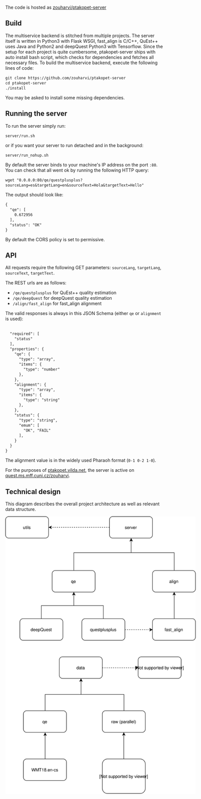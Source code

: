 The code is hosted as [zouharvi/ptakopet-server](https://github.com/zouharvi/ptakopet-server)

## Build

The multiservice backend is stitched from multiple projects. The server itself is written in Python3 with Flask WSGI, fast_align is C/C++, QuEst++ uses Java and Python2 and deepQuest Python3 with Tensorflow. Since the setup for each project is quite cumbersome, ptakopet-server ships with auto install bash script, which checks for dependencies and fetches all necessary files. To build the multiservice backend, execute the following lines of code:


```
git clone https://github.com/zouharvi/ptakopet-server
cd ptakopet-server
./install
```

You may be asked to install some missing dependencies.


## Running the server

To run the server simply run:
```
server/run.sh
```

or if you want your server to run detached and in the background:

```
server/run_nohup.sh
```

By default the server binds to your machine's IP address on the port `:80`. You can check that all went ok by running the following HTTP query:

```
wget "0.0.0.0:80/qe/questplusplus?sourceLang=es&targetLang=en&sourceText=Hola&targetText=Hello"
```

The output should look like:

```
{
  "qe": [
    0.672956
  ], 
  "status": "OK"
}
```

By default the CORS policy is set to permissive.

## API

All requests require the following GET parameters: `sourceLang`, `targetLang`, `sourceText`, `targetText`.

The REST urls are as follows:
- `/qe/questplusplus` for QuEst++ quality estimation
- `/qe/deepQuest` for deepQuest quality estimation
- `/align/fast_align` for fast_align alignment

The valid responses is always in this JSON Schema (either `qe` or `alignment` is used):

```

  "required": [
    "status"
  ],
  "properties": {
    "qe": {
      "type": "array",
      "items": {
        "type": "number"
      },
    },
    "alignment": {
      "type": "array",
      "items": {
        "type": "string"
      },
    },
    "status": {
      "type": "string",
      "emum": [
        "OK", "FAIL"
      ],
    }
  }
}
```

The alignment value is in the widely used Pharaoh format (`0-1 0-2 1-0`).

For the purposes of [ptakopet.vilda.net](https://ptakopet.vilda.net), the server is active on [quest.ms.mff.cuni.cz/zouharvi](https://quest.ms.mff.cuni.cz/zouharvi).


## Technical design

This diagram describes the overall project architecture as well as relevant data structure.

<img src='https://raw.githubusercontent.com/zouharvi/ptakopet/master/meta/backend_object_design.svg?sanitize=true' style='width: 70%; min-width: 600px'>